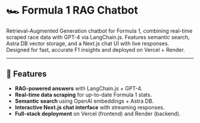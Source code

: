 # 🏎️ Formula 1 RAG Chatbot

Retrieval-Augmented Generation chatbot for Formula 1, combining real-time scraped race data with GPT-4 via LangChain.js. Features semantic search, Astra DB vector storage, and a Next.js chat UI with live responses. Designed for fast, accurate F1 insights and deployed on Vercel + Render.

---

## 🚀 Features
- **RAG-powered answers** with LangChain.js + GPT-4.
- **Real-time data scraping** for up-to-date Formula 1 stats.
- **Semantic search** using OpenAI embeddings + Astra DB.
- **Interactive Next.js chat interface** with streaming responses.
- **Full-stack deployment** on Vercel (frontend) and Render (backend).

